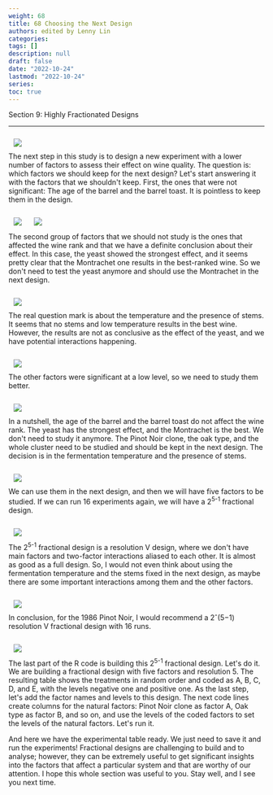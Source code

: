 ```yaml
---
weight: 68
title: 68 Choosing the Next Design
authors: edited by Lenny Lin
categories: 
tags: []
description: null
draft: false
date: "2022-10-24"
lastmod: "2022-10-24"
series: 
toc: true
---
```

Section 9: Highly Fractionated Designs 

<!--more-->
---

<div class = "row">
  <div class= "column_right" style="width:540px;">
  <img src = "/docs/images/Screenshot 2022-10-24 155020.png" HSPACE="10" VSPACE="10"/> 
</div>
The next step in this study is to design a new experiment with a lower number of factors to assess their effect on wine quality. The question is: which factors we should  keep for the next design? Let's start answering it with the factors that we shouldn't keep. First, the ones that were not significant:  The age of the barrel and the barrel toast. It is pointless to keep them in the design.
</div> 

<br>
<div class = "row">
  <div class= "column_right" style="width:540px;">
  <img src = "/docs/images/Screenshot 2022-10-24 155316.png" HSPACE="10" VSPACE="10"/> 
  <img src = "/docs/images/Screenshot 2022-10-24 155413.png" HSPACE="10" VSPACE="10"/>
</div>
The second group of factors that we should not study is the ones that affected the wine rank and that we have a definite conclusion about their effect.  In this case, the yeast showed the strongest effect,  and it seems pretty clear that the Montrachet one results in the best-ranked wine.  So we don't need to test the yeast anymore and should use the Montrachet in the next design.
</div> 


<br>
<div class = "row">
  <div class= "column_right" style="width:540px;">
  <img src = "/docs/images/Screenshot 2022-10-24 155515.png" HSPACE="10" VSPACE="10"/> 
</div>
The real question mark is about the temperature and the presence of stems.  It seems that no stems and low temperature results in the best wine. However, the results are not as conclusive as the effect of the yeast, and we have potential interactions happening.  
</div> 

<br>
<div class = "row">
  <div class= "column_right" style="width:540px;">
  <img src = "/docs/images/Screenshot 2022-10-24 155704.png" HSPACE="10" VSPACE="10"/> 
</div>
The other factors were significant at a low level, so we need to study them better.  
</div> 


<br>
<div class = "row">
  <div class= "column_right" style="width:540px;">
  <img src = "/docs/images/Screenshot 2022-10-24 160034.png" HSPACE="10" VSPACE="10"/> 
</div>
In a nutshell, the age of the barrel and the  barrel toast do not affect the wine rank. The yeast has the strongest effect,  and the Montrachet is the best. We don't need to study it anymore.  The Pinot Noir clone, the oak type, and the whole cluster need to be studied and should be kept in the next design.  The decision is in the fermentation temperature and the presence of stems.  
</div> 

<br>
<div class = "row">
  <div class= "column_right" style="width:540px;">
  <img src = "/docs/images/Screenshot 2022-10-24 160321.png" HSPACE="10" VSPACE="10"/> 
</div>
We can use them in the next design, and then we will have five factors to be studied.  If we can run 16 experiments again, we will have a 2<sup>5-1</sup> fractional design.  
</div> 



<br>
<div class = "row">
  <div class= "column_right" style="width:540px;">
  <img src = "/docs/images/Screenshot 2022-10-24 160508.png" HSPACE="10" VSPACE="10"/> 
</div>
The 2<sup>5-1</sup> fractional design is a resolution V design, where we don't have main factors and two-factor interactions aliased to each other. It is almost as good as a full design.  So, I would not even think about using the fermentation temperature  and the stems fixed in the next design, as maybe there are some important interactions  among them and the other factors.
</div> 

<br>
<div class = "row">
  <div class= "column_right" style="width:540px;">
  <img src = "/docs/images/Screenshot 2022-10-24 160617.png" HSPACE="10" VSPACE="10"/> 
</div>
In conclusion, for the 1986 Pinot Noir,  I would recommend a 2ˆ(5−1) resolution V fractional design with 16 runs.  
</div> 


<br>
<div class = "row">
  <div class= "column_right" style="width:540px;">
  <img src = "/docs/images/Screenshot 2022-10-24 160837.png" HSPACE="10" VSPACE="10"/> 
</div>
The last part of the R code is building this 2<sup>5-1</sup> fractional design. Let's do it.  We are building a fractional design with five factors and resolution 5.  The resulting table shows the treatments in random order and coded as A, B, C, D, and E, with the levels negative one and positive one. As the last step, let's add the factor names and levels to this design. The next code lines create columns for the natural factors: Pinot Noir clone as factor A, Oak type as factor B, and so on,  and use the levels of the coded factors to set the levels of the natural factors.  Let's run it.  
</div> 

And here we have the experimental table ready. We just need to save it and run the experiments!  Fractional designs are challenging to build and to analyse;  however, they can be extremely useful to get significant insights into the factors that affect a particular system and that are worthy of our attention.  I hope this whole section was useful to you. Stay well, and I see you next time.  
